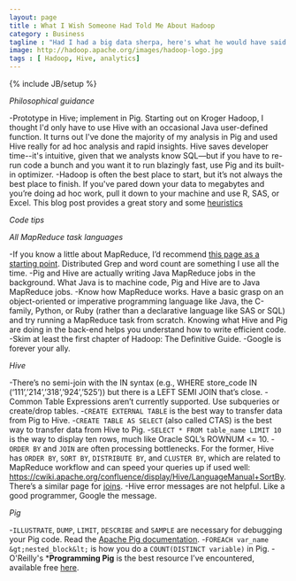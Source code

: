 ```yaml
---
layout: page
title : What I Wish Someone Had Told Me About Hadoop
category : Business
tagline : "Had I had a big data sherpa, here's what he would have said."
image: http://hadoop.apache.org/images/hadoop-logo.jpg
tags : [ Hadoop, Hive, analytics]
---
```

{% include JB/setup %}

*Philosophical guidance*

-Prototype in Hive; implement in Pig. Starting out on Kroger Hadoop, I thought I'd only have to use Hive with an occasional Java user-defined function. It turns out I've done the majority of my analysis in Pig and used Hive really for ad hoc analysis and rapid insights. Hive saves developer time--it's intuitive, given that we analysts know SQL—but if you have to re-run code a bunch and you want it to run blazingly fast, use Pig and its built-in optimizer.
-Hadoop is often the best place to start, but it’s not always the best place to finish. If you've pared down your data to megabytes and you’re doing ad hoc work, pull it down to your machine and use R, SAS, or Excel. This blog post provides a great story and some [heuristics](http://www.chrisstucchio.com/blog/2013/hadoop_hatred.html)

*Code tips*

*All MapReduce task languages*

-If you know a little about MapReduce, I’d recommend [this page as a starting point](https://github.com/twitter/scalding/wiki/Rosetta-Code). Distributed Grep and word count are something I use all the time.
-Pig and Hive are actually writing Java MapReduce jobs in the background. What Java is to machine code, Pig and Hive are to Java MapReduce jobs.
-Know how MapReduce works. Have a basic grasp on an object-oriented or imperative programming language like Java, the C-family, Python, or Ruby (rather than a declarative language like SAS or SQL) and try running a MapReduce task from scratch. Knowing what Hive and Pig are doing in the back-end helps you understand how to write efficient code.
-Skim at least the first chapter of Hadoop: The Definitive Guide. 
-Google is forever your ally.

*Hive*

-There’s no semi-join with the IN syntax (e.g., WHERE store_code IN (‘111’,’214’,’318’,’924’,’525’))  but there is a LEFT SEMI JOIN that’s close.
-Common Table Expressions aren’t currently supported. Use subqueries or create/drop tables.
-`CREATE EXTERNAL TABLE` is the best way to transfer data from Pig to Hive.
-`CREATE TABLE AS SELECT` (also called CTAS) is the best way to transfer data from Hive to Pig.
-`SELECT * FROM table_name LIMIT 10` is the way to display ten rows, much like Oracle SQL’s ROWNUM <= 10.
-`ORDER BY` and `JOIN` are often processing bottlenecks. For the former, Hive has `ORDER BY`, `SORT BY`, `DISTRIBUTE BY`, and `CLUSTER BY`, which are related to MapReduce workflow and can speed your queries up if used well: https://cwiki.apache.org/confluence/display/Hive/LanguageManual+SortBy. There’s a similar page for [joins](https://cwiki.apache.org/confluence/display/Hive/LanguageManual+Joins).
-Hive error messages are not helpful. Like a good programmer, Google the message.

*Pig*

-`ILLUSTRATE`, `DUMP`, `LIMIT`, `DESCRIBE` and `SAMPLE` are necessary for debugging your Pig code. Read the [Apache Pig documentation](http://pig.apache.org/docs/r0.11.1/func.html).
-`FOREACH var_name &gt;nested_block&lt;` is how you do a `COUNT(DISTINCT variable)` in Pig.
-O'Reilly's ***Programming Pig** is the best resource I’ve encountered, available free [here](http://chimera.labs.oreilly.com/books/1234000001811/index.html).

